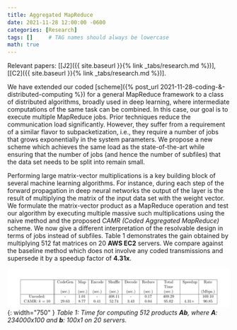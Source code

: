 ```yaml
---
title: Aggregated MapReduce
date: 2021-11-28 12:00:00 -0600
categories: [Research]
tags: []     # TAG names should always be lowercase
math: true
---
```

Relevant papers: [[J2]({{ site.baseurl }}{% link _tabs/research.md %})], [[C2]({{ site.baseurl }}{% link _tabs/research.md %})].

We have extended our coded [scheme]({% post_url 2021-11-28-coding-&-distributed-computing %}) for a general MapReduce framework to a class of distributed algorithms, broadly used in deep learning, where intermediate computations of the same task can be combined. In this case, our goal is to execute multiple MapReduce jobs. Prior techniques reduce the communication load significantly. However, they suffer from a requirement of a similar flavor to subpacketization, i.e., they require a number of jobs that grows exponentially in the system parameters. We propose a new scheme which achieves the same load as the state-of-the-art while ensuring that the number of jobs (and hence the number of subfiles) that the data set needs to be split into remain small.

Performing large matrix-vector multiplications is a key building block of several machine learning algorithms. For instance, during each step of the forward propagation in deep neural networks the output of the layer is the result of multiplying the matrix of the input data set with the weight vector. We formulate the matrix-vector product as a MapReduce operation and test our algorithm by executing multiple massive such multiplications using the naive method and the proposed *CAMR (Coded Aggregated MapReduce)* scheme. We now give a different interpretation of the resolvable design in terms of jobs instead of subfiles. Table 1 demonstrates the gain obtained by multiplying 512 fat matrices on 20 **AWS EC2** servers. We compare against the baseline method which does not involve any coded transmissions and supersede it by a speedup factor of **4.31x**.

![Table 1](/kostas_files/camr_table.png){: width="750" }
*Table 1: Time for computing 512 products **Ab**, where **A**: 234000x100 and **b**: 100x1 on 20 servers.*